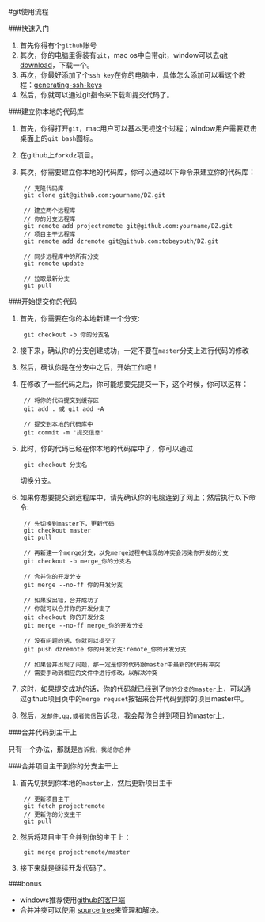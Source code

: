 #git使用流程

###快速入门

1. 首先你得有个``github``账号
2. 其次，你的电脑里得装有``git``，mac os中自带git，window可以去[git download](http://git-scm.com/downloads)，下载一个。
3. 再次，你最好添加了个``ssh key``在你的电脑中，具体怎么添加可以看这个教程：[generating-ssh-keys](https://help.github.com/articles/generating-ssh-keys)
4. 然后，你就可以通过git指令来下载和提交代码了。

###建立你本地的代码库
1. 首先，你得打开``git``，mac用户可以基本无视这个过程；window用户需要双击桌面上的``git bash``图标。
2. 在github上``fork``dz项目。
2. 其次，你需要建立你本地的代码库，你可以通过以下命令来建立你的代码库：
	
		// 克隆代码库
		git clone git@github.com:yourname/DZ.git
		
		// 建立两个远程库
		// 你的分支远程库
		git remote add projectremote git@github.com:yourname/DZ.git
		// 项目主干远程库
		git remote add dzremote git@github.com:tobeyouth/DZ.git
		
		// 同步远程库中的所有分支
		git remote update
		
		// 拉取最新分支
		git pull

###开始提交你的代码

1. 首先，你需要在你的本地新建一个分支:
	
		git checkout -b 你的分支名

2. 接下来，确认你的分支创建成功，一定不要在``master``分支上进行代码的修改
3. 然后，确认你是在分支中之后，开始工作吧！
4. 在修改了一些代码之后，你可能想要先提交一下，这个时候，你可以这样：
		
		// 将你的代码提交到缓存区
		git add . 或 git add -A
		
		// 提交到本地的代码库中
		git commit -m '提交信息'
		
5. 此时，你的代码已经在你本地的代码库中了，你可以通过

		git checkout 分支名
		
	切换分支。
6. 如果你想要提交到远程库中，请先确认你的电脑连到了网上；然后执行以下命令:
		
		// 先切换到master下，更新代码
		git checkout master
		git pull
		
		// 再新建一个merge分支，以免merge过程中出现的冲突会污染你开发的分支
		git checkout -b merge_你的分支名
		
		// 合并你的开发分支
		git merge --no-ff 你的开发分支
		
		// 如果没出错，合并成功了
		// 你就可以合并你的开发分支了
		git checkout 你的开发分支
		git merge --no-ff merge_你的开发分支
		
		// 没有问题的话，你就可以提交了
		git push dzremote 你的开发分支:remote_你的开发分支
		
		// 如果合并出现了问题，那一定是你的代码跟master中最新的代码有冲突
		// 需要手动到相应的文件中进行修改，以解决冲突

7. 这时，如果提交成功的话，你的代码就已经到了``你的分支的master``上，可以通过github项目页中的``merge requset``按钮来合并代码到你的项目master中。
8. 然后，``发邮件,qq,或者微信``告诉我，我会帮你合并到项目的master上.
		

###合并代码到主干上

只有一个办法，那就是``告诉我，我给你合并``

###合并项目主干到你的分支主干上

1. 首先切换到你本地的``master``上，然后更新项目主干
		
		// 更新项目主干
		git fetch projectremote
		// 更新你的分支主干
		git pull
2. 然后将项目主干合并到你的主干上：

		git merge projectremote/master
		
3. 接下来就是继续开发代码了。


###bonus

- windows推荐使用[github的客户端](http://windows.github.com)
- 合并冲突可以使用 [source tree](http://www.sourcetreeapp.com)来管理和解决。


	
	
	
	